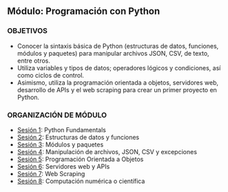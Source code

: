 ## Módulo: Programación con Python

### OBJETIVOS
- Conocer la sintaxis básica de Python (estructuras de datos, funciones, módulos y paquetes) para manipular archivos JSON, CSV, de texto, entre otros. 
- Utiliza variables y tipos de datos; operadores lógicos y condiciones, así como ciclos de control. 
- Asimismo, utiliza la programación orientada a objetos, servidores web, desarrollo de APIs y el web scraping para crear un primer proyecto en Python.    							

### ORGANIZACIÓN DE MÓDULO

 - [Sesión 1](Sesion-01): Python Fundamentals
 - [Sesión 2](Sesion-02): Estructuras de datos y funciones
 - [Sesión 3](Sesion-03): Módulos y paquetes
 - [Sesión 4](Sesion-04): Manipulación de archivos, JSON, CSV y excepciones
 - [Sesión 5](Sesion-05): Programación Orientada a Objetos
 - [Sesión 6](Sesion-06): Servidores web y APIs 
 - [Sesión 7](Sesion-07): Web Scraping
 - [Sesión 8](Sesion-08): Computación numérica o científica
